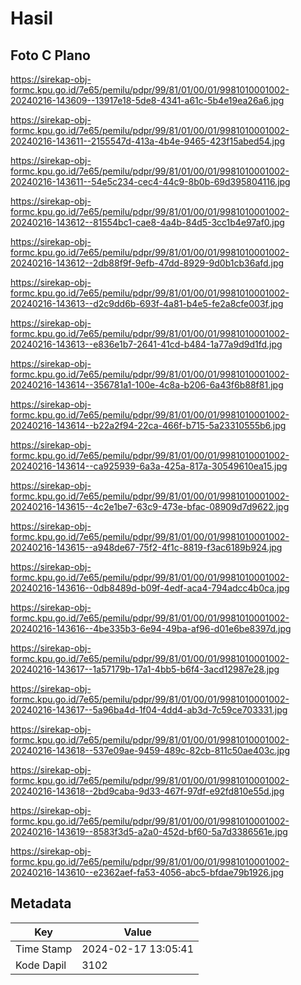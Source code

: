 # Hasil

## Foto C Plano

https://sirekap-obj-formc.kpu.go.id/7e65/pemilu/pdpr/99/81/01/00/01/9981010001002-20240216-143609--13917e18-5de8-4341-a61c-5b4e19ea26a6.jpg

https://sirekap-obj-formc.kpu.go.id/7e65/pemilu/pdpr/99/81/01/00/01/9981010001002-20240216-143611--2155547d-413a-4b4e-9465-423f15abed54.jpg

https://sirekap-obj-formc.kpu.go.id/7e65/pemilu/pdpr/99/81/01/00/01/9981010001002-20240216-143611--54e5c234-cec4-44c9-8b0b-69d395804116.jpg

https://sirekap-obj-formc.kpu.go.id/7e65/pemilu/pdpr/99/81/01/00/01/9981010001002-20240216-143612--81554bc1-cae8-4a4b-84d5-3cc1b4e97af0.jpg

https://sirekap-obj-formc.kpu.go.id/7e65/pemilu/pdpr/99/81/01/00/01/9981010001002-20240216-143612--2db88f9f-9efb-47dd-8929-9d0b1cb36afd.jpg

https://sirekap-obj-formc.kpu.go.id/7e65/pemilu/pdpr/99/81/01/00/01/9981010001002-20240216-143613--d2c9dd6b-693f-4a81-b4e5-fe2a8cfe003f.jpg

https://sirekap-obj-formc.kpu.go.id/7e65/pemilu/pdpr/99/81/01/00/01/9981010001002-20240216-143613--e836e1b7-2641-41cd-b484-1a77a9d9d1fd.jpg

https://sirekap-obj-formc.kpu.go.id/7e65/pemilu/pdpr/99/81/01/00/01/9981010001002-20240216-143614--356781a1-100e-4c8a-b206-6a43f6b88f81.jpg

https://sirekap-obj-formc.kpu.go.id/7e65/pemilu/pdpr/99/81/01/00/01/9981010001002-20240216-143614--b22a2f94-22ca-466f-b715-5a23310555b6.jpg

https://sirekap-obj-formc.kpu.go.id/7e65/pemilu/pdpr/99/81/01/00/01/9981010001002-20240216-143614--ca925939-6a3a-425a-817a-30549610ea15.jpg

https://sirekap-obj-formc.kpu.go.id/7e65/pemilu/pdpr/99/81/01/00/01/9981010001002-20240216-143615--4c2e1be7-63c9-473e-bfac-08909d7d9622.jpg

https://sirekap-obj-formc.kpu.go.id/7e65/pemilu/pdpr/99/81/01/00/01/9981010001002-20240216-143615--a948de67-75f2-4f1c-8819-f3ac6189b924.jpg

https://sirekap-obj-formc.kpu.go.id/7e65/pemilu/pdpr/99/81/01/00/01/9981010001002-20240216-143616--0db8489d-b09f-4edf-aca4-794adcc4b0ca.jpg

https://sirekap-obj-formc.kpu.go.id/7e65/pemilu/pdpr/99/81/01/00/01/9981010001002-20240216-143616--4be335b3-6e94-49ba-af96-d01e6be8397d.jpg

https://sirekap-obj-formc.kpu.go.id/7e65/pemilu/pdpr/99/81/01/00/01/9981010001002-20240216-143617--1a57179b-17a1-4bb5-b6f4-3acd12987e28.jpg

https://sirekap-obj-formc.kpu.go.id/7e65/pemilu/pdpr/99/81/01/00/01/9981010001002-20240216-143617--5a96ba4d-1f04-4dd4-ab3d-7c59ce703331.jpg

https://sirekap-obj-formc.kpu.go.id/7e65/pemilu/pdpr/99/81/01/00/01/9981010001002-20240216-143618--537e09ae-9459-489c-82cb-811c50ae403c.jpg

https://sirekap-obj-formc.kpu.go.id/7e65/pemilu/pdpr/99/81/01/00/01/9981010001002-20240216-143618--2bd9caba-9d33-467f-97df-e92fd810e55d.jpg

https://sirekap-obj-formc.kpu.go.id/7e65/pemilu/pdpr/99/81/01/00/01/9981010001002-20240216-143619--8583f3d5-a2a0-452d-bf60-5a7d3386561e.jpg

https://sirekap-obj-formc.kpu.go.id/7e65/pemilu/pdpr/99/81/01/00/01/9981010001002-20240216-143610--e2362aef-fa53-4056-abc5-bfdae79b1926.jpg


## Metadata

| Key        | Value               |
| ---------- | ------------------- |
| Time Stamp | 2024-02-17 13:05:41 |
| Kode Dapil | 3102                |



